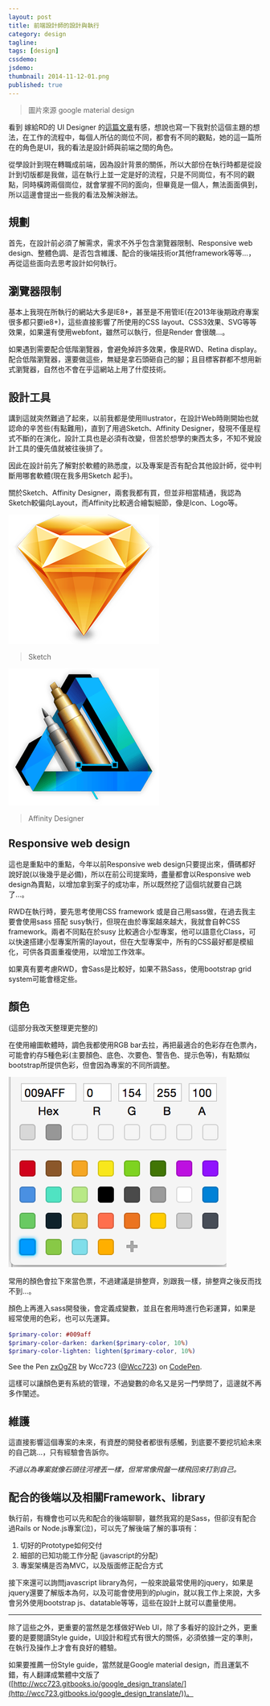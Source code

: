 ```yaml
---
layout: post
title: 前端設計師的設計與執行
category: design
tagline: 
tags: [design]
cssdemo: 
jsdemo: 
thumbnail: 2014-11-12-01.png
published: true
---
```


> 圖片來源 google material design

看到 嫁給RD的 UI Designer 的[這篇文章](http://blog.akanelee.me/posts/241439-design-and-f2e-cut-images)有感，想說也寫一下我對於這個主題的想法，在工作的流程中，每個人所佔的崗位不同，都會有不同的觀點，她的這一篇所在的角色是UI，我的看法是設計師與前端之間的角色。

從學設計到現在轉職成前端，因為設計背景的關係，所以大部份在執行時都是從設計到切版都是我做，這在執行上並一定是好的流程，只是不同崗位，有不同的觀點，同時橫跨兩個崗位，就會掌握不同的面向，但畢竟是一個人，無法面面俱到，所以這邊會提出一些我的看法及解決辦法。

<!-- more -->

## 規劃

首先，在設計前必須了解需求，需求不外乎包含瀏覽器限制、Responsive web design、整體色調、是否包含維護、配合的後端技術or其他framework等等...，再從這些面向去思考設計如何執行。

## 瀏覽器限制

基本上我現在所執行的網站大多是IE8+，甚至是不用管IE(在2013年後期政府專案很多都只要ie8+)，這些直接影響了所使用的CSS layout、CSS3效果、SVG等等效果，如果還有使用webfont，雖然可以執行，但是Render 會很醜...。

如果遇到需要配合低階瀏覽器，會避免掉許多效果，像是RWD、Retina display。配合低階瀏覽器，還要做這些，無疑是拿石頭砸自己的腳；且目標客群都不想用新式瀏覽器，自然也不會在乎這網站上用了什麼技術。

## 設計工具

講到這就突然難過了起來，以前我都是使用Illustrator，在設計Web時剛開始也就認命的辛苦些(有點難用)，直到了用過Sketch、Affinity Designer，發現不僅是程式不斷的在演化，設計工具也是必須有改變，但苦於想學的東西太多，不知不覺設計工具的優先值就被往後排了。

因此在設計前先了解對於軟體的熟悉度，以及專案是否有配合其他設計師，從中判斷用哪套軟體(現在我多用Sketch 起手)。

關於Sketch、Affinity Designer，兩套我都有買，但並非相當精通，我認為Sketch較偏向Layout，而Affinity比較適合繪製細節，像是Icon、Logo等。

![](/images/2014-11-12-02.png)

> Sketch

![](/images/2014-11-12-03.png)

> Affinity Designer

## Responsive web design

這也是重點中的重點，今年以前Responsive web design只要提出來，價碼都好說好說(以後幾乎是必備)，所以在前公司提案時，盡量都會以Responsive web design為賣點，以增加拿到案子的成功率，所以既然挖了這個坑就要自己跳了...。

RWD在執行時，要先思考使用CSS framework 或是自己用sass做，在過去我主要會使用sass 搭配 susy執行，但現在由於專案越來越大，我就會自幹CSS framework。兩者不同點在於susy 比較適合小型專案，他可以語意化Class，可以快速搭建小型專案所需的layout，但在大型專案中，所有的CSS最好都是模組化，可供各頁面重複使用，以增加工作效率。

如果真有要考慮RWD，會Sass是比較好，如果不熟Sass，使用bootstrap grid system可能會穩定些。

## 顏色

(這部分我改天整理更完整的)

在使用繪圖軟體時，調色我都使用RGB bar去拉，再把最適合的色彩存在色票內，可能會約存5種色彩(主要顏色、底色、次要色、警告色、提示色等)，有點類似bootstrap所提供色彩，但會因為專案的不同所調整。

![](/images/2014-11-12-04.png)

常用的顏色會拉下來當色票，不過建議是排整齊，別跟我一樣，排整齊之後反而找不到...。

顏色上再進入sass開發後，會定義成變數，並且在套用時進行色彩運算，如果是經常使用的色彩，也可以先運算。

```sass
$primary-color: #009aff
$primary-color-darken: darken($primary-color, 10%)
$primary-color-lighten: lighten($primary-color, 10%)
```

<p data-height="268" data-theme-id="0" data-slug-hash="zxOgZR" data-default-tab="result" data-user="Wcc723" class='codepen'>See the Pen <a href='http://codepen.io/Wcc723/pen/zxOgZR/'>zxOgZR</a> by Wcc723 (<a href='http://codepen.io/Wcc723'>@Wcc723</a>) on <a href='http://codepen.io'>CodePen</a>.</p>
<script async src="//assets.codepen.io/assets/embed/ei.js"></script>

這樣可以讓顏色更有系統的管理，不過變數的命名又是另一門學問了，這邊就不再多作闡述。

## 維護

這直接影響這個專案的未來，有資歷的開發者都很有感觸，到底要不要挖坑給未來的自己跳...，只有經驗會告訴你。

*不過以為專案就像石頭往河裡丟一樣，但常常像飛盤一樣飛回來打到自己。*

## 配合的後端以及相關Framework、library

執行前，有機會也可以先和配合的後端聊聊，雖然我寫的是Sass，但卻沒有配合過Rails  or Node.js專案(泣)，可以先了解後端了解的事項有：

1. 切好的Prototype如何交付
2. 細部的已知功能工作分配 (javascript的分配)
3. 專案架構是否為MVC，以及版面修正配合方式

接下來還可以詢問javascript library為何，一般來說最常使用的jquery，如果是jquery還要了解版本為何，以及可能會使用到的plugin，就以我工作上來說，大多會另外使用bootstrap js、datatable等等，這些在設計上就可以盡量使用。

----

除了這些之外，更重要的當然是怎樣做好Web UI，除了多看好的設計之外，更重要的是要閱讀Style guide，UI設計和程式有很大的關係，必須依據一定的準則，在執行及操作上才會有良好的體驗。

如果要推薦一份Style guide，當然就是Google material design，而且運氣不錯，有人翻譯成繁體中文版了([http://wcc723.gitbooks.io/google_design_translate/](http://wcc723.gitbooks.io/google_design_translate/))。
